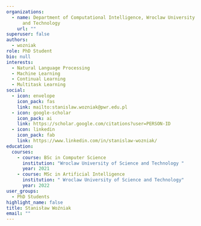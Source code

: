 ```yaml
---
organizations:
  - name: Department of Computational Intelligence, Wroclaw University of Science
      and Technology
    url: ""
superuser: false
authors:
  - wozniak
role: PhD Student
bio: null
interests:
  - Natural Language Processing
  - Machine Learning
  - Continual Learning
  - Multitask Learning
social:
  - icon: envelope
    icon_pack: fas
    link: mailto:stanislaw.wozniak@pwr.edu.pl
  - icon: google-scholar
    icon_pack: ai
    link: https://scholar.google.com/citations?user=PERSON-ID
  - icon: linkedin
    icon_pack: fab
    link: https://www.linkedin.com/in/stanislaw-wozniak/
education:
  courses:
    - course: BSc in Computer Science
      institution: "Wroclaw University of Science and Technology "
      year: 2021
    - course: MSc in Artificial Intelligence
      institution: " Wroclaw University of Science and Technology"
      year: 2022
user_groups:
  - PhD Students
highlight_name: false
title: Stanisław Woźniak
email: ""
---
```

